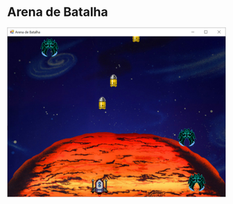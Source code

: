 # Arena de Batalha

![Screenshot](https://github.com/maroquio/ArenaDeBatalha/blob/master/screenshot.png?raw=true)
